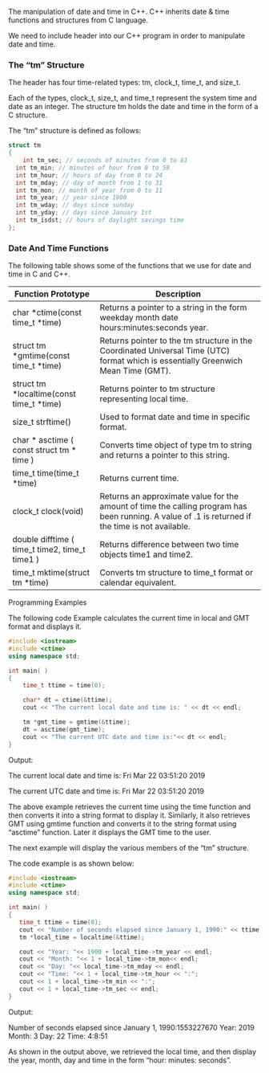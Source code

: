 The manipulation of date and time in C++. C++ inherits date & time functions and structures from C language.

We need to include <ctime> header into our C++ program in order to manipulate date and time.


### The “tm” Structure

The header <ctime> has four time-related types: tm, clock_t, time_t, and size_t.

Each of the types, clock_t, size_t, and time_t represent the system time and date as an integer. The structure tm holds the date and time in the form of a C structure.

The “tm” structure is defined as follows:

```cpp
struct tm
{
	int tm_sec; // seconds of minutes from 0 to 61
  int tm_min; // minutes of hour from 0 to 59
  int tm_hour; // hours of day from 0 to 24
  int tm_mday; // day of month from 1 to 31
  int tm_mon; // month of year from 0 to 11
  int tm_year; // year since 1900
  int tm_wday; // days since sunday
  int tm_yday; // days since January 1st
  int tm_isdst; // hours of daylight savings time
};
```

### Date And Time Functions

The following table shows some of the functions that we use for date and time in C and C++.


| Function Prototype | Description |
|--------------------|-------------|
| char *ctime(const time_t *time) | Returns a pointer to a string in the form weekday month date hours:minutes:seconds year. |
| struct tm *gmtime(const time_t *time) | Returns pointer to the tm structure in the Coordinated Universal Time (UTC) format which is essentially Greenwich Mean Time (GMT). |
| struct tm *localtime(const time_t *time) | Returns pointer to tm structure representing local time. |
| size_t strftime() | Used to format date and time in specific format. |
| char * asctime ( const struct tm * time ) | Converts time object of type tm to string and returns a pointer to this string. |
| time_t time(time_t *time) | Returns current time. |
| clock_t clock(void) | Returns an approximate value for the amount of time the calling program has been running. A value of .1 is returned if the time is not available. |
| double difftime ( time_t time2, time_t time1 ) | Returns difference between two time objects time1 and time2. |
| time_t mktime(struct tm *time) | Converts tm structure to time_t format or calendar equivalent. |


Programming Examples

The following code Example calculates the current time in local and GMT format and displays it.

```cpp
#include <iostream>
#include <ctime>
using namespace std;

int main( )
{
	time_t ttime = time(0);

	char* dt = ctime(&ttime);
	cout << "The current local date and time is: " << dt << endl;

	tm *gmt_time = gmtime(&ttime);
	dt = asctime(gmt_time);
	cout << "The current UTC date and time is:"<< dt << endl;
}
```

Output:

The current local date and time is: Fri Mar 22 03:51:20 2019

The current UTC date and time is: Fri Mar 22 03:51:20 2019

The above example retrieves the current time using the time function and then converts it into a string format to display it. Similarly, it also retrieves GMT using gmtime function and converts it to the string format using “asctime” function. Later it displays the GMT time to the user.

The next example will display the various members of the “tm” structure.

The code example is as shown below:

```cpp
#include <iostream>
#include <ctime>
using namespace std;

int main( )
{
   time_t ttime = time(0);
   cout << "Number of seconds elapsed since January 1, 1990:" << ttime << endl;
   tm *local_time = localtime(&ttime);

   cout << "Year: "<< 1900 + local_time->tm_year << endl;
   cout << "Month: "<< 1 + local_time->tm_mon<< endl;
   cout << "Day: "<< local_time->tm_mday << endl;
   cout << "Time: "<< 1 + local_time->tm_hour << ":";
   cout << 1 + local_time->tm_min << ":";
   cout << 1 + local_time->tm_sec << endl;
}
```

Output:

Number of seconds elapsed since January 1, 1990:1553227670
Year: 2019
Month: 3
Day: 22
Time: 4:8:51

As shown in the output above, we retrieved the local time, and then display the year, month, day and time in the form “hour: minutes: seconds”.
